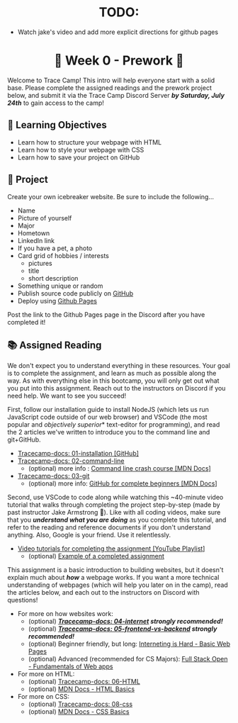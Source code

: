 <h1 align="center">
  TODO: 
</h1>

- Watch jake's video and add more explicit directions for github pages

<h1 align="center">
  🌅 Week 0 - Prework 🌅
</h1>

Welcome to Trace Camp! This intro will help everyone start with a solid base. Please complete the assigned readings and the prework project below, and submit it via the Trace Camp Discord Server ***by Saturday, July 24th*** to gain access to the camp!

## 🎯 Learning Objectives

- Learn how to structure your webpage with HTML
- Learn how to style your webpage with CSS
- Learn how to save your project on GitHub

## 📔 Project

Create your own icebreaker website. Be sure to include the following...

- Name
- Picture of yourself
- Major
- Hometown
- LinkedIn link
- If you have a pet, a photo
- Card grid of hobbies / interests
  - pictures
  - title
  - short description
- Something unique or random
- Publish source code publicly on [GitHub](https://github.com/)
- Deploy using [Github Pages](https://docs.github.com/en/pages/getting-started-with-github-pages/creating-a-github-pages-site)

Post the link to the Github Pages page in the Discord after you have completed it!


## 📚 Assigned Reading

We don't expect you to understand everything in these resources. Your goal is to complete the assignment, and learn as much as possible along the way. As with everything else in this bootcamp, you will only get out what you put into this assignment. Reach out to the instructors on Discord if you need help. We want to see you succeed!

First, follow our installation guide to install NodeJS (which lets us run JavaScript code outside of our web browser) and VSCode (the most popular and *objectively superior** text-editor for programming), and read the 2 articles we've written to introduce you to the command line and git+GitHub.

- [Tracecamp-docs: 01-installation [GitHub]](https://github.com/ClemsonTRACE/tracecamp-summer-2021/blob/main/tracecamp-docs/01-installation.md)
- [Tracecamp-docs: 02-command-line](https://github.com/ClemsonTRACE/tracecamp-summer-2021/blob/main/tracecamp-docs/02-command-line.md)
  - (optional) more info : [Command line crash course [MDN Docs]](https://developer.mozilla.org/en-US/docs/Learn/Tools_and_testing/Understanding_client-side_tools/Command_line#what_does_the_terminal_look_like)
- [Tracecamp-docs: 03-git](https://github.com/ClemsonTRACE/tracecamp-summer-2021/blob/main/tracecamp-docs/03-git.md)
  - (optional) more info: [GitHub for complete beginners [MDN Docs]](https://developer.mozilla.org/en-US/docs/MDN/Contribute/GitHub_beginners)

Second, use VSCode to code along while watching this ~40-minute video tutorial that walks through completing the project step-by-step (made by past instructor Jake Armstrong 🙏). Like with all coding videos, make sure that you ***understand what you are doing*** as you complete this tutorial, and refer to the reading and reference documents if you don't understand anything. Also, Google is your friend. Use it relentlessly.

- [Video tutorials for completing the assignment [YouTube Playlist]](https://www.youtube.com/playlist?list=PL52xB3sn9T6mYdoTCXYIlkAv09m1XEMdz)
  - (optional) [Example of a completed assignment](https://jake-armstrong.surge.sh/)

This assignment is a basic introduction to building websites, but it doesn't explain much about **_how_** a webpage works. If you want a more technical understanding of webpages (which will help you later on in the camp), read the articles below, and each out to the instructors on Discord with questions!


- For more on how websites work:
  - (optional) ***[Tracecamp-docs: 04-internet](https://github.com/ClemsonTRACE/tracecamp-summer-2021/blob/main/tracecamp-docs/04-internet.md) strongly recommended!***
  - (optional) ***[Tracecamp-docs: 05-frontend-vs-backend](https://github.com/ClemsonTRACE/tracecamp-summer-2021/blob/main/tracecamp-docs/05-frontend-vs-backend.md) strongly recommended!***
  - (optional) Beginner friendly, but long: [Interneting is Hard - Basic Web Pages](https://www.internetingishard.com/html-and-css/)
  - (optional) Advanced (recommended for CS Majors): [Full Stack Open - Fundamentals of Web apps](https://fullstackopen.com/en/part0/fundamentals_of_web_apps)
- For more on HTML:
  - (optional) [Tracecamp-docs: 06-HTML](https://github.com/ClemsonTRACE/tracecamp-summer-2021/blob/main/tracecamp-docs/06-html.md)
  - (optional) [MDN Docs - HTML Basics](https://developer.mozilla.org/en-US/docs/Learn/Getting_started_with_the_web/HTML_basics)
- For more on CSS:
  - (optional) [Tracecamp-docs: 08-css](https://github.com/ClemsonTRACE/tracecamp-summer-2021/blob/main/tracecamp-docs/08-css.md)
  - (optional) [MDN Docs - CSS Basics](https://developer.mozilla.org/en-US/docs/Learn/Getting_started_with_the_web/CSS_basics)
